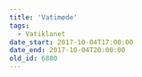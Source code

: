 ```yaml
---
title: 'Vatimøde'
tags:
  - Vatiklanet
date_start: 2017-10-04T17:00:00
date_end: 2017-10-04T20:00:00
old_id: 6880
---
```

